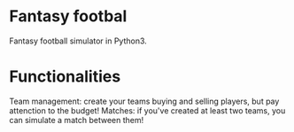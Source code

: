 # Fantasy footbal
Fantasy football simulator in Python3.

# Functionalities
Team management: create your teams buying and selling players, but pay attenction to the budget!
Matches: if you've created at least two teams, you can simulate a match between them!

